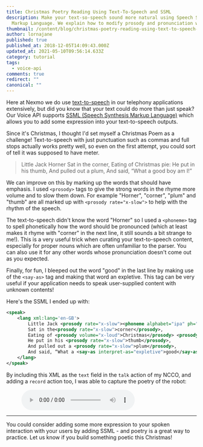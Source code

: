 ```yaml
---
title: Christmas Poetry Reading Using Text-To-Speech and SSML
description: Make your text-so-speech sound more natural using Speech Synthesis
  Markup Language. We explain how to modify prosody and pronunciation with SSML.
thumbnail: /content/blog/christmas-poetry-reading-using-text-to-speech-dr/Christmas-Poetry-Reading-Using-Text-To-Speech.png
author: lornajane
published: true
published_at: 2018-12-05T14:09:43.000Z
updated_at: 2021-05-10T09:56:14.633Z
category: tutorial
tags:
  - voice-api
comments: true
redirect: ""
canonical: ""
---
```

Here at Nexmo we do use [text-to-speech](https://developer.nexmo.com/voice/voice-api/guides/text-to-speech) in our telephony applications extensively, but did you know that your text could do more than just speak? Our Voice API supports [SSML (Speech Synthesis Markup Language)](https://www.w3.org/TR/speech-synthesis/) which allows you to add some expression into your text-to-speech outputs.

Since it's Christmas, I thought I'd set myself a Christmas Poem as a challenge! Text-to-speech with just punctuation such as commas and full stops actually works pretty well, so even on the first attempt, you could sort of tell it was supposed to have meter.

> Little Jack Horner 
> Sat in the corner, 
> Eating of Christmas pie: 
> He put in his thumb, 
> And pulled out a plum, 
> And said, “What a good boy am I!”

We can improve on this by marking up the words that should have emphasis. I used `<prosody>` tags to give the strong words in the rhyme more volume and to slow them down. For example "Horner", "corner", "plum" and "thumb" are all marked up with `<prosody rate="x-slow">` to help with the rhythm of the speech.

The text-to-speech didn't know the word "Horner" so I used a `<phoneme>` tag to spell phonetically how the word should be pronounced (which at least makes it rhyme with "corner" in the next line, it still sounds a bit strange to me!). This is a very useful trick when curating your text-to-speech content, especially for proper nouns which are often unfamiliar to the parser. You can also use it for any other words whose pronunciation doesn't come out as you expected.

Finally, for fun, I bleeped out the word "good" in the last line by making use of the `<say-as>` tag and making that word an expletive. This tag can be very useful if your application needs to speak user-supplied content with unknown contents!

Here's the SSML I ended up with:

```xml
<speak>
    <lang xml:lang='en-GB'>
        Little Jack <prosody rate="x-slow"><phoneme alphabet="ipa" ph="ˈhɔːnə">Horner</phoneme></prosody>,
        Sat in the<prosody rate="x-slow">corner</prosody>,
        Eating of <prosody volume="x-loud">Christmas</prosody> <prosody rate="x-slow">pie:</prosody>
        He put in his <prosody rate="x-slow">thumb</prosody>,
        And pulled out a <prosody rate="x-slow">plum</prosody>,
        And said, “What a <say-as interpret-as="expletive">good</say-as> boy am <prosody rate="x-slow">I</prosody>!”
    </lang>
</speak>
```

By including this XML as the `text` field in the `talk` action of my NCCO, and adding a `record` action too, I was able to capture the poetry of the robot:

<figure>
    <audio
        controls
        src="https://soundcloud.com/daniela-facchinetti/conference-31696a4f-983f-40ea-b81a-ab942fc33782">
            Your browser does not support the
            <code>audio</code> element.
    </audio>
</figure>

- - -

You could consider adding some more expression to your spoken interaction with your users by adding SSML - and poetry is a great way to practice. Let us know if you build something poetic this Christmas!